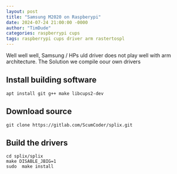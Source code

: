 ```yaml
---
layout: post
title: "Samsung M2020 on Raspberypi"
date: 2024-07-24 21:00:00 -0000
author: "TimDude"
categories: raspberrypi cups
tags: raspberrypi cups driver arm rastertospl
---
```



Well well well, Samsung / HPs uld driver does not play well with arm architecture.
The Solution we compile oour own drivers
## Install building software
~~~
apt install git g++ make libcups2-dev
~~~

## Download source
~~~
git clone https://gitlab.com/ScumCoder/splix.git
~~~

## Build the drivers
~~~
cd splix/splix
make DISABLE_JBIG=1
sudo  make install
~~~

